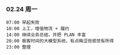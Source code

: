 
### 02.24 周一

	07:00 早起失败
	10:00 上工，增值物流 + 履约
	14:00 继续业务总结，并把 PLAN 丰富
	20:00 极客时间的大模型系统，有点晦涩但感觉有所得
	23:00 整理
